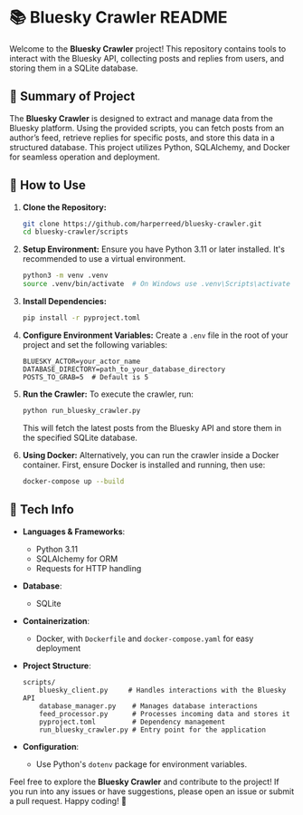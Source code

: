 # 📚 Bluesky Crawler README

Welcome to the **Bluesky Crawler** project! This repository contains tools to interact with the Bluesky API, collecting posts and replies from users, and storing them in a SQLite database.

## 🚀 Summary of Project

The **Bluesky Crawler** is designed to extract and manage data from the Bluesky platform. Using the provided scripts, you can fetch posts from an author’s feed, retrieve replies for specific posts, and store this data in a structured database. This project utilizes Python, SQLAlchemy, and Docker for seamless operation and deployment.

## 🔧 How to Use

1. **Clone the Repository:**
   ```bash
   git clone https://github.com/harperreed/bluesky-crawler.git
   cd bluesky-crawler/scripts
   ```

2. **Setup Environment:**
   Ensure you have Python 3.11 or later installed. It's recommended to use a virtual environment.
   ```bash
   python3 -m venv .venv
   source .venv/bin/activate  # On Windows use .venv\Scripts\activate
   ```

3. **Install Dependencies:**
   ```bash
   pip install -r pyproject.toml
   ```

4. **Configure Environment Variables:**
   Create a `.env` file in the root of your project and set the following variables:
   ```
   BLUESKY_ACTOR=your_actor_name
   DATABASE_DIRECTORY=path_to_your_database_directory
   POSTS_TO_GRAB=5  # Default is 5
   ```

5. **Run the Crawler:**
   To execute the crawler, run:
   ```bash
   python run_bluesky_crawler.py
   ```
   This will fetch the latest posts from the Bluesky API and store them in the specified SQLite database.

6. **Using Docker:**
   Alternatively, you can run the crawler inside a Docker container. First, ensure Docker is installed and running, then use:
   ```bash
   docker-compose up --build
   ```

## 💾 Tech Info

- **Languages & Frameworks**: 
  - Python 3.11
  - SQLAlchemy for ORM
  - Requests for HTTP handling

- **Database**: 
  - SQLite

- **Containerization**:
  - Docker, with `Dockerfile` and `docker-compose.yaml` for easy deployment

- **Project Structure**:
    ```
    scripts/
        bluesky_client.py     # Handles interactions with the Bluesky API
        database_manager.py    # Manages database interactions
        feed_processor.py      # Processes incoming data and stores it
        pyproject.toml         # Dependency management
        run_bluesky_crawler.py # Entry point for the application
    ```

- **Configuration**: 
    - Use Python's `dotenv` package for environment variables.

Feel free to explore the **Bluesky Crawler** and contribute to the project! If you run into any issues or have suggestions, please open an issue or submit a pull request. Happy coding! 🎉
